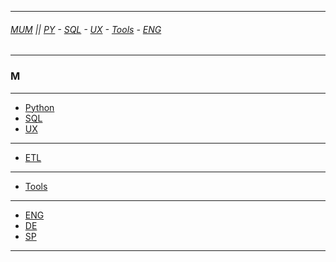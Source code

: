 
---

###### [MUM](https://github.com/ttltrk/PRG/blob/master/MUM.MD) || [PY](https://github.com/ttltrk/PRG/blob/master/PY/DOC/PYF/PYF.MD) - [SQL](https://github.com/ttltrk/DB/blob/master/SQL/DOC/OSM/OSQLM/SQLM/SQLM.MD) - [UX](https://github.com/ttltrk/ELSE/blob/master/M/UX/UX.MD) - [Tools](https://github.com/ttltrk/ELSE/blob/master/M/TOOLS/TOOLS.MD) - [ENG](https://github.com/ttltrk/ELSE/blob/master/LAN/ENG/LE.MD)

---

### M

---

* [Python](https://github.com/ttltrk/PRG/blob/master/PY/DOC/PYF/PYF.MD)
* [SQL](https://github.com/ttltrk/DB/blob/master/SQL/DOC/OSM/OSQLM/SQLM/SQLM.MD)
* [UX](https://github.com/ttltrk/ELSE/blob/master/M/UX/UX.MD)

---

* [ETL]()

---

* [Tools](https://github.com/ttltrk/ELSE/blob/master/M/TOOLS/TOOLS.MD)

---

* [ENG](https://github.com/ttltrk/ELSE/blob/master/LAN/ENG/LE.MD)
* [DE]()
* [SP](https://github.com/ttltrk/ELSE/blob/master/LAN/SP/SP.MD)

---
